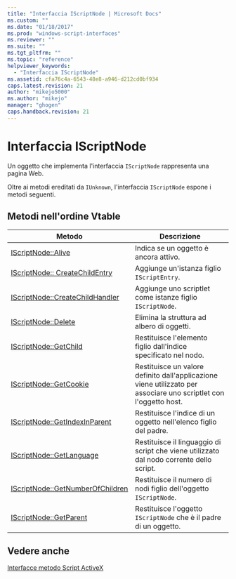 ```yaml
---
title: "Interfaccia IScriptNode | Microsoft Docs"
ms.custom: ""
ms.date: "01/18/2017"
ms.prod: "windows-script-interfaces"
ms.reviewer: ""
ms.suite: ""
ms.tgt_pltfrm: ""
ms.topic: "reference"
helpviewer_keywords: 
  - "Interfaccia IScriptNode"
ms.assetid: cfa76c4a-6543-48e8-a946-d212cd0bf934
caps.latest.revision: 21
author: "mikejo5000"
ms.author: "mikejo"
manager: "ghogen"
caps.handback.revision: 21
---
```

# Interfaccia IScriptNode
Un oggetto che implementa l'interfaccia `IScriptNode` rappresenta una pagina Web.  
  
 Oltre ai metodi ereditati da `IUnknown`, l'interfaccia `IScriptNode` espone i metodi seguenti.  
  
## Metodi nell'ordine Vtable  
  
|Metodo|Descrizione|  
|------------|-----------------|  
|[IScriptNode::Alive](../../winscript/reference/iscriptnode-alive.md)|Indica se un oggetto è ancora attivo.|  
|[IScriptNode:: CreateChildEntry](../../winscript/reference/iscriptnode-createchildentry.md)|Aggiunge un'istanza figlio `IScriptEntry`.|  
|[IScriptNode::CreateChildHandler](../../winscript/reference/iscriptnode-createchildhandler.md)|Aggiunge uno scriptlet come istanze figlio `IScriptNode`.|  
|[IScriptNode::Delete](../../winscript/reference/iscriptnode-delete.md)|Elimina la struttura ad albero di oggetti.|  
|[IScriptNode::GetChild](../../winscript/reference/iscriptnode-getchild.md)|Restituisce l'elemento figlio dall'indice specificato nel nodo.|  
|[IScriptNode::GetCookie](../../winscript/reference/iscriptnode-getcookie.md)|Restituisce un valore definito dall'applicazione viene utilizzato per associare uno scriptlet con l'oggetto host.|  
|[IScriptNode::GetIndexInParent](../../winscript/reference/iscriptnode-getindexinparent.md)|Restituisce l'indice di un oggetto nell'elenco figlio del padre.|  
|[IScriptNode::GetLanguage](../../winscript/reference/iscriptnode-getlanguage.md)|Restituisce il linguaggio di script che viene utilizzato dal nodo corrente dello script.|  
|[IScriptNode::GetNumberOfChildren](../../winscript/reference/iscriptnode-getnumberofchildren.md)|Restituisce il numero di nodi figlio dell'oggetto `IScriptNode`.|  
|[IScriptNode::GetParent](../../winscript/reference/iscriptnode-getparent.md)|Restituisce l'oggetto `IScriptNode` che è il padre di un oggetto.|  
  
## Vedere anche  
 [Interfacce metodo Script ActiveX](../../winscript/reference/active-script-authoring-interfaces.md)